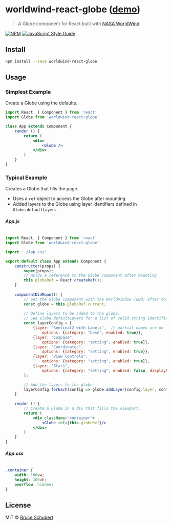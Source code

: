 # worldwind-react-globe ([demo](https://emxsys.github.io/worldwind-react-globe/))

> A Globe component for React built with [NASA WorldWind](https://worldwind.arc.nasa.gov/web/).
>

[![NPM](https://img.shields.io/npm/v/worldwind-react-globe.svg)](https://www.npmjs.com/package/worldwind-react-globe) [![JavaScript Style Guide](https://img.shields.io/badge/code_style-standard-brightgreen.svg)](https://standardjs.com)

## Install

```bash
npm install --save worldwind-react-globe
```

## Usage

### Simplest Example

Create a Globe using the defaults.

```jsx
import React, { Component } from 'react'
import Globe from 'worldwind-react-globe'

class App extends Component {
    render () {
        return (
            <div>
                <Globe />
            </div>
        )
    }
}
```

### Typical Example

Creates a Globe that fills the page.

- Uses a `ref` object to access the Globe after mounting
- Added layers to the Globe using layer identifiers defined in `Globe.defaultLayers`

##### App.js

```jsx

import React, { Component } from 'react'
import Globe from 'worldwind-react-globe' 

import './App.css'

export default class App extends Component {
    constructor(props) {
        super(props);
        // Holds a reference to the Globe component after mounting
        this.globeRef = React.createRef();
    }        
         
    componentDidMount() {
        // Get the Globe component with the WorldWindow (wwd) after mounting
        const globe = this.globeRef.current;
        
        // Define layers to be added to the globe. 
        // See Globe.defaultLayers for a list of valid string identifiers
        const layerConfig = [ 
            {layer: "Sentinal2 with Labels",  // partial names are ok
                options: {category: "base", enabled: true}},
            {layer: "Compass",
                options: {category: "setting", enabled: true}},
            {layer: "Coordinates",
                options: {category: "setting", enabled: true}},
            {layer: "View Controls",
                options: {category: "setting", enabled: true}},
            {layer: "Stars",
                options: {category: "setting", enabled: false, displayName: "Stars"}},
        ];

        // Add the layers to the globe
        layerConfig.forEach(config => globe.addLayer(config.layer, config.options));
    }
    
    render () {
        // Create a Globe in a div that fills the viewport.
        return (
            <div className="container">
                <Globe ref={this.globeRef}/>
            </div>
        )
    }
}
```

##### App.css

```css

.container {
    width: 100vw;
    height: 100vh;
    overflow: hidden;
}
```

## License

MIT © [Bruce Schubert](https://github.com/emxsys)
